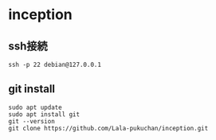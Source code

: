# inception

## ssh接続
```
ssh -p 22 debian@127.0.0.1
```

## git install
```
sudo apt update
sudo apt install git
git --version
git clone https://github.com/Lala-pukuchan/inception.git
```